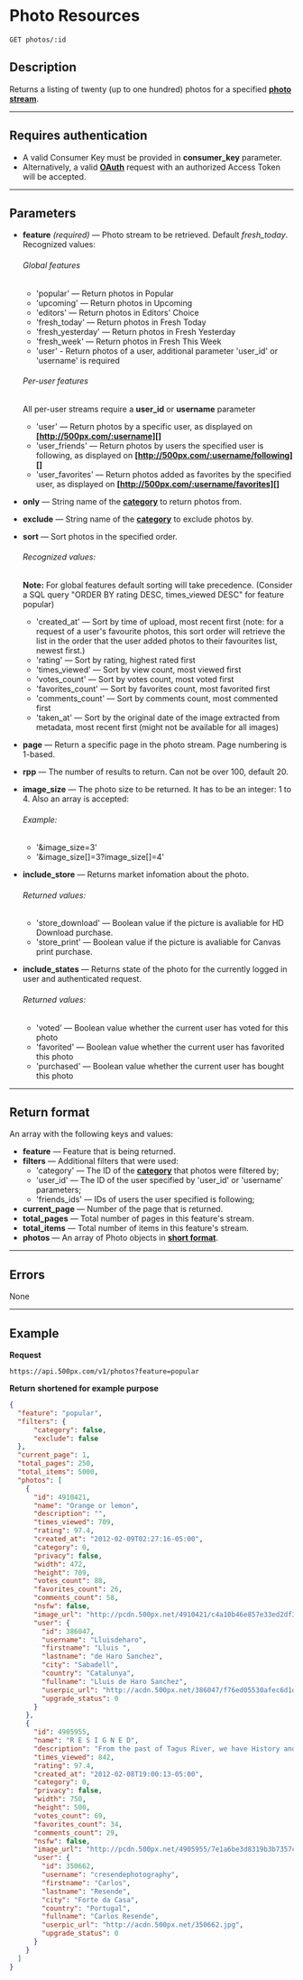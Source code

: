 # Photo Resources

    GET photos/:id

## Description
Returns a listing of twenty (up to one hundred) photos for a specified **[photo stream][]**.

***

## Requires authentication
* A valid Consumer Key must be provided in **consumer_key** parameter.
* Alternatively, a valid **[OAuth][]** request with an authorized Access Token will be accepted.

***

## Parameters
- **feature** _(required)_ — Photo stream to be retrieved. Default _fresh_today_. Recognized values:
    ###### Global features
    - 'popular' — Return photos in Popular
    - 'upcoming' — Return photos in Upcoming
    - 'editors' — Return photos in Editors' Choice
    - 'fresh_today' — Return photos in Fresh Today
    - 'fresh_yesterday' — Return photos in Fresh Yesterday
    - 'fresh_week' — Return photos in Fresh This Week
    - 'user' - Return photos of a user, additional parameter 'user_id' or 'username' is required 

    ###### Per-user features
    All per-user streams require a **user_id** or **username** parameter
    
    - 'user' — Return photos by a specific user, as displayed on **[http://500px.com/:username][]**
    - 'user_friends' — Return photos by users the specified user is following, as displayed on **[http://500px.com/:username/following][]**
    - 'user_favorites' — Return photos added as favorites by the specified user, as displayed on **[http://500px.com/:username/favorites][]**

- **only** — String name of the **[category][]** to return photos from.
- **exclude** — String name of the **[category][]** to exclude photos by.
- **sort** — Sort photos in the specified order.
    ###### Recognized values:
    **Note:** For global features default sorting will take precedence. (Consider a SQL query "ORDER BY rating DESC, times_viewed DESC" for feature popular)
    - 'created_at' — Sort by time of upload, most recent first (note: for a request of a user's favourite photos, this sort order will retrieve the list in the order that the user added photos to their favourites list, newest first.)
    - 'rating' — Sort by rating, highest rated first
    - 'times_viewed' — Sort by view count, most viewed first
    - 'votes_count' — Sort by votes count, most voted first
    - 'favorites_count' — Sort by favorites count, most favorited first
    - 'comments_count' — Sort by comments count, most commented first
    - 'taken_at' — Sort by the original date of the image extracted from metadata, most recent first (might not be available for all images)

- **page** — Return a specific page in the photo stream. Page numbering is 1-based.
- **rpp** — The number of results to return. Can not be over 100, default 20.
- **image_size** — The photo size to be returned. It has to be an integer: 1 to 4. Also an array is accepted:
    ###### Example:
    - '&image_size=3'
    - '&image_size[]=3?image_size[]=4'


- **include_store** — Returns market infomation about the photo.
    ###### Returned values:
    - 'store_download' — Boolean value if the picture is avaliable for HD Download purchase.
    - 'store_print' — Boolean value if the picture is avaliable for Canvas print purchase.

- **include_states** — Returns state of the photo for the currently logged in user and authenticated request.
    ###### Returned values:
    - 'voted' — Boolean value whether the current user has voted for this photo
    - 'favorited' — Boolean value whether the current user has favorited this photo
    - 'purchased' — Boolean value whether the current user has bought this photo

***

## Return format
An array with the following keys and values:

- **feature** — Feature that is being returned.
- **filters** — Additional filters that were used:
    - 'category' — The ID of the **[category][]** that photos were filtered by;
    - 'user_id' — The ID of the user specified by 'user_id' or 'username' parameters;
    - 'friends_ids' — IDs of users the user specified is following;
- **current_page** — Number of the page that is returned.
- **total_pages** — Total number of pages in this feature's stream.
- **total_items** — Total number of items in this feature's stream.
- **photos** — An array of Photo objects in **[short format][]**.

***

## Errors
None

***

## Example
**Request**
    
    https://api.500px.com/v1/photos?feature=popular

**Return** __shortened for example purpose__
``` json
{
  "feature": "popular",
  "filters": {
      "category": false,
      "exclude": false
  },
  "current_page": 1,
  "total_pages": 250,
  "total_items": 5000,
  "photos": [
    {
      "id": 4910421,
      "name": "Orange or lemon",
      "description": "",
      "times_viewed": 709,
      "rating": 97.4,
      "created_at": "2012-02-09T02:27:16-05:00",
      "category": 0,
      "privacy": false,
      "width": 472,
      "height": 709,
      "votes_count": 88,
      "favorites_count": 26,
      "comments_count": 58,
      "nsfw": false,
      "image_url": "http://pcdn.500px.net/4910421/c4a10b46e857e33ed2df35749858a7e45690dae7/2.jpg",
      "user": {
        "id": 386047,
        "username": "Lluisdeharo",
        "firstname": "Lluis ",
        "lastname": "de Haro Sanchez",
        "city": "Sabadell",
        "country": "Catalunya",
        "fullname": "Lluis de Haro Sanchez",
        "userpic_url": "http://acdn.500px.net/386047/f76ed05530afec6d1d0bd985b98a91ce0ce49049/1.jpg?0",
        "upgrade_status": 0
      }
    },
    {
      "id": 4905955,
      "name": "R E S I G N E D",
      "description": "From the past of Tagus River, we have History and memories, some of them abandoned and disclaimed in their margins ...",
      "times_viewed": 842,
      "rating": 97.4,
      "created_at": "2012-02-08T19:00:13-05:00",
      "category": 0,
      "privacy": false,
      "width": 750,
      "height": 500,
      "votes_count": 69,
      "favorites_count": 34,
      "comments_count": 29,
      "nsfw": false,
      "image_url": "http://pcdn.500px.net/4905955/7e1a6be3d8319b3b7357c6390289b20c16a26111/2.jpg",
      "user": {
        "id": 350662,
        "username": "cresendephotography",
        "firstname": "Carlos",
        "lastname": "Resende",
        "city": "Forte da Casa",
        "country": "Portugal",
        "fullname": "Carlos Resende",
        "userpic_url": "http://acdn.500px.net/350662.jpg",
        "upgrade_status": 0
      }
    }
  ]
}
```

[photo stream]: https://github.com/500px/api-documentation/blob/master/basics/formats_and_terms.md#500px-photo-terms
[OAuth]: https://github.com/500px/api-documentation/tree/master/authentication
[http://500px.com/:username]: http://500px.com/iansobolev
[http://500px.com/:username/following]: http://500px.com/iansobolev/following
[http://500px.com/:username/favorites]: http://500px.com/iansobolev/favorites
[category]: https://github.com/500px/api-documentation/blob/master/basics/formats_and_terms.md#categories
[short format]: https://github.com/500px/api-documentation/blob/master/basics/formats_and_terms.md#short-format-1